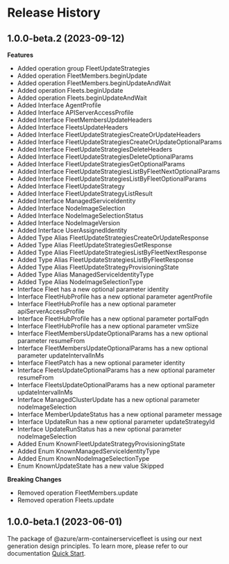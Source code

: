 # Release History
    
## 1.0.0-beta.2 (2023-09-12)
    
**Features**

  - Added operation group FleetUpdateStrategies
  - Added operation FleetMembers.beginUpdate
  - Added operation FleetMembers.beginUpdateAndWait
  - Added operation Fleets.beginUpdate
  - Added operation Fleets.beginUpdateAndWait
  - Added Interface AgentProfile
  - Added Interface APIServerAccessProfile
  - Added Interface FleetMembersUpdateHeaders
  - Added Interface FleetsUpdateHeaders
  - Added Interface FleetUpdateStrategiesCreateOrUpdateHeaders
  - Added Interface FleetUpdateStrategiesCreateOrUpdateOptionalParams
  - Added Interface FleetUpdateStrategiesDeleteHeaders
  - Added Interface FleetUpdateStrategiesDeleteOptionalParams
  - Added Interface FleetUpdateStrategiesGetOptionalParams
  - Added Interface FleetUpdateStrategiesListByFleetNextOptionalParams
  - Added Interface FleetUpdateStrategiesListByFleetOptionalParams
  - Added Interface FleetUpdateStrategy
  - Added Interface FleetUpdateStrategyListResult
  - Added Interface ManagedServiceIdentity
  - Added Interface NodeImageSelection
  - Added Interface NodeImageSelectionStatus
  - Added Interface NodeImageVersion
  - Added Interface UserAssignedIdentity
  - Added Type Alias FleetUpdateStrategiesCreateOrUpdateResponse
  - Added Type Alias FleetUpdateStrategiesGetResponse
  - Added Type Alias FleetUpdateStrategiesListByFleetNextResponse
  - Added Type Alias FleetUpdateStrategiesListByFleetResponse
  - Added Type Alias FleetUpdateStrategyProvisioningState
  - Added Type Alias ManagedServiceIdentityType
  - Added Type Alias NodeImageSelectionType
  - Interface Fleet has a new optional parameter identity
  - Interface FleetHubProfile has a new optional parameter agentProfile
  - Interface FleetHubProfile has a new optional parameter apiServerAccessProfile
  - Interface FleetHubProfile has a new optional parameter portalFqdn
  - Interface FleetHubProfile has a new optional parameter vmSize
  - Interface FleetMembersUpdateOptionalParams has a new optional parameter resumeFrom
  - Interface FleetMembersUpdateOptionalParams has a new optional parameter updateIntervalInMs
  - Interface FleetPatch has a new optional parameter identity
  - Interface FleetsUpdateOptionalParams has a new optional parameter resumeFrom
  - Interface FleetsUpdateOptionalParams has a new optional parameter updateIntervalInMs
  - Interface ManagedClusterUpdate has a new optional parameter nodeImageSelection
  - Interface MemberUpdateStatus has a new optional parameter message
  - Interface UpdateRun has a new optional parameter updateStrategyId
  - Interface UpdateRunStatus has a new optional parameter nodeImageSelection
  - Added Enum KnownFleetUpdateStrategyProvisioningState
  - Added Enum KnownManagedServiceIdentityType
  - Added Enum KnownNodeImageSelectionType
  - Enum KnownUpdateState has a new value Skipped

**Breaking Changes**

  - Removed operation FleetMembers.update
  - Removed operation Fleets.update
    
    
## 1.0.0-beta.1 (2023-06-01)

The package of @azure/arm-containerservicefleet is using our next generation design principles. To learn more, please refer to our documentation [Quick Start](https://aka.ms/js-track2-quickstart).
